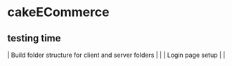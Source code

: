 # cakeECommerce

## testing time 


|  Build folder structure for client and server folders | |
| Login page setup | |